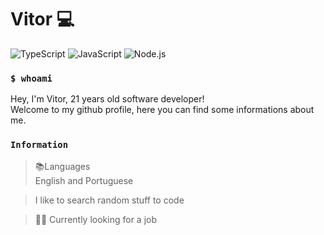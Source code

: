 # Vitor 💻

![TypeScript](https://img.shields.io/badge/-TypeScript-FFFFFF?style=square&logo=typescript)
![JavaScript](https://img.shields.io/badge/-JavaScript-DDB321?style=square&logo=javascript&logoColor=white)
![Node.js](https://img.shields.io/badge/-Node.js-6CC24A?style=square&logo=Node.js&logoColor=white)

### `$ whoami`

Hey, I'm Vitor, 21 years old software developer!\
Welcome to my github profile, here you can find some informations about me.

### `Information`

> 📚Languages \
> English and Portuguese

> I like to search random stuff to code

> 👷‍♂️ Currently looking for a job 

